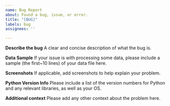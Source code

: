 ```yaml
---
name: Bug Report
about: Found a bug, issue, or error.
title: "[BUG]"
labels: bug
assignees: ''

---
```


**Describe the bug**
A clear and concise description of what the bug is.

**Data Sample**
If your issue is with processing some data, please include a sample (the first~10 lines) of your data file here.

**Screenshots**
If applicable, add screenshots to help explain your problem.

**Python Version Info**
Please include a list of the version numbers for Python and any relevant libraries, as well as your OS.

**Additional context**
Please add any other context about the problem here.
